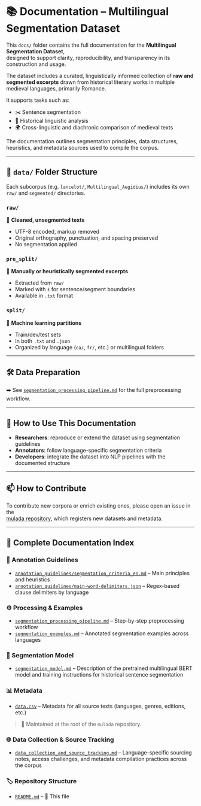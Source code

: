 # 📚 Documentation – Multilingual Segmentation Dataset

This `docs/` folder contains the full documentation for the **Multilingual Segmentation Dataset**,  
designed to support clarity, reproducibility, and transparency in its construction and usage.

The dataset includes a curated, linguistically informed collection of **raw and segmented excerpts** drawn from historical literary works in multiple medieval languages, primarily Romance.

It supports tasks such as:

- ✂️ Sentence segmentation  
- 📜 Historical linguistic analysis  
- 🌍 Cross-linguistic and diachronic comparison of medieval texts  

The documentation outlines segmentation principles, data structures, heuristics, and metadata sources used to compile the corpus.

---

## 📁 `data/` Folder Structure

Each subcorpus (e.g. `lancelot/`, `Multilingual_Aegidius/`) includes its own `raw/` and `segmented/` directories.

### `raw/`  
📄 **Cleaned, unsegmented texts**  
- UTF-8 encoded, markup removed  
- Original orthography, punctuation, and spacing preserved  
- No segmentation applied

### `pre_split/`  
🧾 **Manually or heuristically segmented excerpts**  
- Extracted from `raw/`  
- Marked with `£` for sentence/segment boundaries  
- Available in `.txt` format

### `split/`  
🔀 **Machine learning partitions**  
- Train/dev/test sets  
- In both `.txt` and `.json`  
- Organized by language (`ca/`, `fr/`, etc.) or multilingual folders

---

## 🛠️ Data Preparation

➡️ See [`segmentation_processing_pipeline.md`](segmentation_processing_pipeline.md) for the full preprocessing workflow.

---

## 🧭 How to Use This Documentation

- **Researchers**: reproduce or extend the dataset using segmentation guidelines  
- **Annotators**: follow language-specific segmentation criteria  
- **Developers**: integrate the dataset into NLP pipelines with the documented structure

---

## 📫 How to Contribute

To contribute new corpora or enrich existing ones, please open an issue in the  
[mulada repository](https://github.com/carolisteia/mulada), which registers new datasets and metadata.

---

## 📁 Complete Documentation Index

### 📝 Annotation Guidelines
- [`annotation_guidelines/segmentation_criteria_en.md`](annotation_guidelines/segmentation_criteria_en.md) – Main principles and heuristics  
- [`annotation_guidelines/main-word-delimiters.json`](annotation_guidelines/main-word-delimiters.json) – Regex-based clause delimiters by language

### ⚙️ Processing & Examples
- [`segmentation_processing_pipeline.md`](segmentation_processing_pipeline.md) – Step-by-step preprocessing workflow  
- [`segmentation_exemples.md`](segmentation_exemples.md) – Annotated segmentation examples across languages

### 🤖 Segmentation Model
- [`segmentation_model.md`](segmentation_model.md) – Description of the pretrained multilingual BERT model and training instructions for historical sentence segmentation

### 📊 Metadata
- [`data.csv`](https://github.com/carolisteia/mulada/blob/main/data.csv) – Metadata for all source texts (languages, genres, editions, etc.)  
> 📍 Maintained at the root of the `mulada` repository.

### 🌐 Data Collection & Source Tracking  
- [`data_collection_and_source_tracking.md`](data_collection_notes.md) – Language-specific sourcing notes, access challenges, and metadata compilation practices across the corpus

### 🏷️ Repository Structure
- [`README.md`](README.md) – 📌 This file
